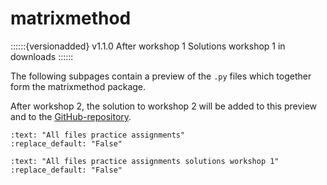 # matrixmethod

::::::{versionadded} v1.1.0 After workshop 1
Solutions workshop 1 in downloads 
::::::

The following subpages contain a preview of the `.py` files which together form the matrixmethod package.

After workshop 2, the solution to workshop 2 will be added to this preview and to the [GitHub-repository](https://github.com/CIEM5000-2025/practice-assignments).

```{custom_download_link} https://github.com/CIEM5000-2025/practice-assignments
:text: "All files practice assignments"
:replace_default: "False"
```

```{custom_download_link} https://github.com/CIEM5000-2025/practice-assignments/tree/solution_workshop_1
:text: "All files practice assignments solutions workshop 1"
:replace_default: "False"
```